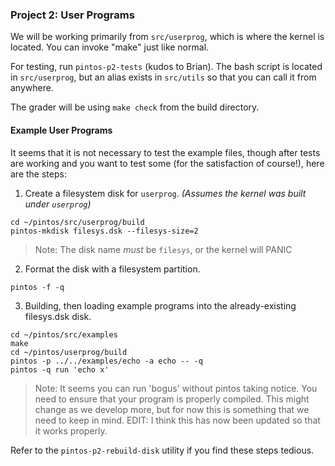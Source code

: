 ### Project 2: User Programs

We will be working primarily from `src/userprog`, which is where the kernel is
located. You can invoke "make" just like normal.

For testing, run `pintos-p2-tests` (kudos to Brian). The bash script is located
in `src/userprog`, but an alias exists in `src/utils` so that you can call it
from anywhere.

The grader will be using `make check` from the build directory.

#### Example User Programs

It seems that it is not necessary to test the example files, though after
tests are working and you want to test some (for the satisfaction of course!),
here are the steps:

1) Create a filesystem disk for `userprog`. _(Assumes the kernel was built under `userprog`)_

```
cd ~/pintos/src/userprog/build
pintos-mkdisk filesys.dsk --filesys-size=2
```

> Note: The disk name _must_ be `filesys`, or the kernel will PANIC

2) Format the disk with a filesystem partition.

```
pintos -f -q
```

3) Building, then loading example programs into the already-existing filesys.dsk disk.

```
cd ~/pintos/src/examples
make
cd ~/pintos/userprog/build
pintos -p ../../examples/echo -a echo -- -q
pintos -q run 'echo x'
```
> Note: It seems you can run 'bogus' without pintos taking notice. You need to
ensure that your program is properly compiled. This might change as we develop
more, but for now this is something that we need to keep in mind. EDIT: I think
this has now been updated so that it works properly.

Refer to the `pintos-p2-rebuild-disk` utility if you find these steps tedious.

